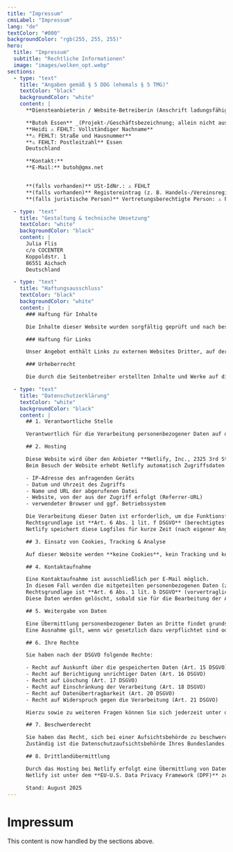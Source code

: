 ```yaml
---
title: "Impressum"
cmsLabel: "Impressum"
lang: "de"
textColor: "#000"
backgroundColor: "rgb(255, 255, 255)"
hero:
  title: "Impressum"
  subtitle: "Rechtliche Informationen"
  image: "images/wolken_opt.webp"
sections:
  - type: "text"
    title: "Angaben gemäß § 5 DDG (ehemals § 5 TMG)"
    textColor: "black"
    backgroundColor: "white"
    content: |
      **Diensteanbieterin / Website-Betreiberin (Anschrift ladungsfähig)**

      **Butoh Essen** _(Projekt-/Geschäftsbezeichnung; allein nicht ausreichend)_  
      **Heidi ⚠️ FEHLT: Vollständiger Nachname**  
      **⚠️ FEHLT: Straße und Hausnummer**  
      **⚠️ FEHLT: Postleitzahl** Essen  
      Deutschland

      **Kontakt:**  
      **E-Mail:** butoh@gmx.net  


      **(falls vorhanden)** USt-IdNr.: ⚠️ FEHLT  
      **(falls vorhanden)** Registereintrag (z. B. Handels-/Vereinsregister) inkl. Registernummer: ⚠️ FEHLT  
      **(falls juristische Person)** Vertretungsberechtigte Person: ⚠️ FEHLT

  - type: "text"
    title: "Gestaltung & technische Umsetzung"
    textColor: "white"
    backgroundColor: "black"
    content: |
      Julia Flis  
      c/o COCENTER  
      Koppoldstr. 1  
      86551 Aichach  
      Deutschland

  - type: "text"
    title: "Haftungsausschluss"
    textColor: "black"
    backgroundColor: "white"
    content: |
      ### Haftung für Inhalte

      Die Inhalte dieser Website wurden sorgfältig geprüft und nach bestem Wissen erstellt. Dennoch kann keine Gewähr für die Richtigkeit, Vollständigkeit und Aktualität der bereitgestellten Inhalte übernommen werden. Als Diensteanbieter sind wir gemäß § 7 Abs. 1 DDG (ehemals § 7 Abs. 1 TMG) für eigene Inhalte auf diesen Seiten nach den allgemeinen Gesetzen verantwortlich. Nach §§ 8 bis 10 DDG sind wir jedoch nicht verpflichtet, übermittelte oder gespeicherte fremde Informationen zu überwachen oder nach Umständen zu forschen, die auf eine rechtswidrige Tätigkeit hinweisen. Verpflichtungen zur Entfernung oder Sperrung der Nutzung von Informationen nach den allgemeinen Gesetzen bleiben hiervon unberührt. Eine diesbezügliche Haftung ist jedoch erst ab dem Zeitpunkt der Kenntnis einer konkreten Rechtsverletzung möglich. Bei Bekanntwerden von entsprechenden Rechtsverletzungen werden wir diese Inhalte umgehend entfernen.

      ### Haftung für Links

      Unser Angebot enthält Links zu externen Websites Dritter, auf deren Inhalte wir keinen Einfluss haben. Deshalb können wir für diese fremden Inhalte auch keine Gewähr übernehmen. Für die Inhalte der verlinkten Seiten ist stets der jeweilige Anbieter oder Betreiber verantwortlich. Die verlinkten Seiten wurden zum Zeitpunkt der Verlinkung auf mögliche Rechtsverstöße überprüft; rechtswidrige Inhalte waren zu diesem Zeitpunkt nicht erkennbar. Eine permanente inhaltliche Kontrolle der verlinkten Seiten ist jedoch ohne konkrete Anhaltspunkte einer Rechtsverletzung nicht zumutbar. Bei Bekanntwerden von Rechtsverletzungen werden wir derartige Links umgehend entfernen.

      ### Urheberrecht

      Die durch die Seitenbetreiber erstellten Inhalte und Werke auf diesen Seiten unterliegen dem deutschen Urheberrecht. Die Vervielfältigung, Bearbeitung, Verbreitung und jede Art der Verwertung außerhalb der Grenzen des Urheberrechts bedürfen der schriftlichen Zustimmung der jeweils Berechtigten. Downloads und Kopien dieser Seite sind nur für den privaten, nicht kommerziellen Gebrauch gestattet. Soweit die Inhalte auf dieser Seite nicht vom Betreiber erstellt wurden, werden die Urheberrechte Dritter beachtet und entsprechende Inhalte als solche gekennzeichnet. Sollten Sie trotzdem eine Urheberrechtsverletzung bemerken, bitten wir um einen Hinweis. Bei Bekanntwerden von Rechtsverletzungen entfernen wir derartige Inhalte umgehend.

  - type: "text"
    title: "Datenschutzerklärung"
    textColor: "white"
    backgroundColor: "black"
    content: |
      ## 1. Verantwortliche Stelle

      Verantwortlich für die Verarbeitung personenbezogener Daten auf dieser Website ist die für die Gestaltung & technische Umsetzung verantwortliche Person.

      ## 2. Hosting

      Diese Website wird über den Anbieter **Netlify, Inc., 2325 3rd Street, Suite 296, San Francisco, California 94107, USA** bereitgestellt.  
      Beim Besuch der Website erhebt Netlify automatisch Zugriffsdaten (sogenannte Server-Logfiles). Diese beinhalten z. B.:

      - IP-Adresse des anfragenden Geräts
      - Datum und Uhrzeit des Zugriffs
      - Name und URL der abgerufenen Datei
      - Website, von der aus der Zugriff erfolgt (Referrer-URL)
      - verwendeter Browser und ggf. Betriebssystem

      Die Verarbeitung dieser Daten ist erforderlich, um die Funktionsfähigkeit der Website sicherzustellen und Angriffe abzuwehren.  
      Rechtsgrundlage ist **Art. 6 Abs. 1 lit. f DSGVO** (berechtigtes Interesse an der sicheren und fehlerfreien Bereitstellung der Website).  
      Netlify speichert diese Logfiles für kurze Zeit (nach eigener Angabe maximal 30 Tage).

      ## 3. Einsatz von Cookies, Tracking & Analyse

      Auf dieser Website werden **keine Cookies**, kein Tracking und keine Analysetools eingesetzt.

      ## 4. Kontaktaufnahme

      Eine Kontaktaufnahme ist ausschließlich per E-Mail möglich.  
      In diesem Fall werden die mitgeteilten personenbezogenen Daten (z. B. Name, E-Mail-Adresse, Inhalt der Nachricht) ausschließlich zur Bearbeitung der Anfrage genutzt.  
      Rechtsgrundlage ist **Art. 6 Abs. 1 lit. b DSGVO** (vorvertragliche Maßnahmen bzw. Vertragserfüllung) oder **Art. 6 Abs. 1 lit. f DSGVO** (berechtigtes Interesse an der Bearbeitung der Anfrage).  
      Diese Daten werden gelöscht, sobald sie für die Bearbeitung der Anfrage nicht mehr erforderlich sind.

      ## 5. Weitergabe von Daten

      Eine Übermittlung personenbezogener Daten an Dritte findet grundsätzlich nicht statt.  
      Eine Ausnahme gilt, wenn wir gesetzlich dazu verpflichtet sind oder dies zur Durchsetzung unserer Rechte erforderlich ist.

      ## 6. Ihre Rechte

      Sie haben nach der DSGVO folgende Rechte:

      - Recht auf Auskunft über die gespeicherten Daten (Art. 15 DSGVO)
      - Recht auf Berichtigung unrichtiger Daten (Art. 16 DSGVO)
      - Recht auf Löschung (Art. 17 DSGVO)
      - Recht auf Einschränkung der Verarbeitung (Art. 18 DSGVO)
      - Recht auf Datenübertragbarkeit (Art. 20 DSGVO)
      - Recht auf Widerspruch gegen die Verarbeitung (Art. 21 DSGVO)

      Hierzu sowie zu weiteren Fragen können Sie sich jederzeit unter der oben angegebenen Adresse an uns wenden.

      ## 7. Beschwerderecht

      Sie haben das Recht, sich bei einer Aufsichtsbehörde zu beschweren, wenn Sie der Ansicht sind, dass die Verarbeitung Ihrer personenbezogenen Daten rechtswidrig erfolgt.  
      Zuständig ist die Datenschutzaufsichtsbehörde Ihres Bundeslandes.

      ## 8. Drittlandübermittlung

      Durch das Hosting bei Netlify erfolgt eine Übermittlung von Daten (insbesondere Server-Logs) in die USA.  
      Netlify ist unter dem **EU-U.S. Data Privacy Framework (DPF)** zertifiziert und gewährleistet damit ein angemessenes Datenschutzniveau.

      Stand: August 2025
---
```


# Impressum

This content is now handled by the sections above.
